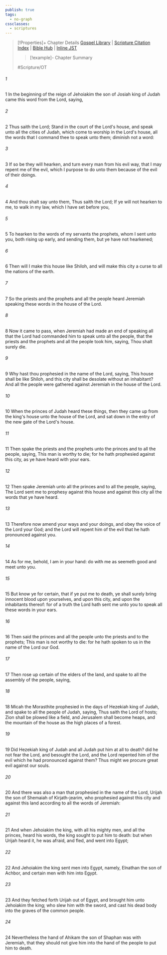 ```yaml
---
publish: true
tags:
  - no-graph
cssclasses:
  - scriptures
---
```

>[!Properties]+ Chapter Details
>[Gospel Library](https://churchofjesuschrist.org/study/scriptures/ot/jer/26?lang=eng)    |    [Scripture Citation Index](https://scriptures.byu.edu/#07c1a::c07c1a)    |    [Bible Hub](https://biblehub.com/jeremiah/26.htm)    |    [Inline JST](https://scripturetoolbox.com/html/ic/Jeremiah/26.html)
>>[!example]- Chapter Summary
>> 
> 
>
>#Scripture/OT
###### 1
1 In the beginning of the reign of Jehoiakim the son of Josiah king of Judah came this word from the Lord, saying,
###### 2
2 Thus saith the Lord; Stand in the court of the Lord's house, and speak unto all the cities of Judah, which come to worship in the Lord's house, all the words that I command thee to speak unto them; diminish not a word:
###### 3
3 If so be they will hearken, and turn every man from his evil way, that I may repent me of the evil, which I purpose to do unto them because of the evil of their doings.
###### 4
4 And thou shalt say unto them, Thus saith the Lord; If ye will not hearken to me, to walk in my law, which I have set before you,
###### 5
5 To hearken to the words of my servants the prophets, whom I sent unto you, both rising up early, and sending them, but ye have not hearkened;
###### 6
6 Then will I make this house like Shiloh, and will make this city a curse to all the nations of the earth.
###### 7
7 So the priests and the prophets and all the people heard Jeremiah speaking these words in the house of the Lord.
###### 8
8 Now it came to pass, when Jeremiah had made an end of speaking all that the Lord had commanded him to speak unto all the people, that the priests and the prophets and all the people took him, saying, Thou shalt surely die.
###### 9
9 Why hast thou prophesied in the name of the Lord, saying, This house shall be like Shiloh, and this city shall be desolate without an inhabitant? And all the people were gathered against Jeremiah in the house of the Lord.
###### 10
10 When the princes of Judah heard these things, then they came up from the king's house unto the house of the Lord, and sat down in the entry of the new gate of the Lord's house.
###### 11
11 Then spake the priests and the prophets unto the princes and to all the people, saying, This man is worthy to die; for he hath prophesied against this city, as ye have heard with your ears.
###### 12
12 Then spake Jeremiah unto all the princes and to all the people, saying, The Lord sent me to prophesy against this house and against this city all the words that ye have heard.
###### 13
13 Therefore now amend your ways and your doings, and obey the voice of the Lord your God; and the Lord will repent him of the evil that he hath pronounced against you.
###### 14
14 As for me, behold, I am in your hand: do with me as seemeth good and meet unto you.
###### 15
15 But know ye for certain, that if ye put me to death, ye shall surely bring innocent blood upon yourselves, and upon this city, and upon the inhabitants thereof: for of a truth the Lord hath sent me unto you to speak all these words in your ears.
###### 16
16 Then said the princes and all the people unto the priests and to the prophets; This man is not worthy to die: for he hath spoken to us in the name of the Lord our God.
###### 17
17 Then rose up certain of the elders of the land, and spake to all the assembly of the people, saying,
###### 18
18 Micah the Morasthite prophesied in the days of Hezekiah king of Judah, and spake to all the people of Judah, saying, Thus saith the Lord of hosts; Zion shall be plowed like a field, and Jerusalem shall become heaps, and the mountain of the house as the high places of a forest.
###### 19
19 Did Hezekiah king of Judah and all Judah put him at all to death? did he not fear the Lord, and besought the Lord, and the Lord repented him of the evil which he had pronounced against them? Thus might we procure great evil against our souls.
###### 20
20 And there was also a man that prophesied in the name of the Lord, Urijah the son of Shemaiah of Kirjath-jearim, who prophesied against this city and against this land according to all the words of Jeremiah:
###### 21
21 And when Jehoiakim the king, with all his mighty men, and all the princes, heard his words, the king sought to put him to death: but when Urijah heard it, he was afraid, and fled, and went into Egypt;
###### 22
22 And Jehoiakim the king sent men into Egypt, namely, Elnathan the son of Achbor, and certain men with him into Egypt.
###### 23
23 And they fetched forth Urijah out of Egypt, and brought him unto Jehoiakim the king; who slew him with the sword, and cast his dead body into the graves of the common people.
###### 24
24 Nevertheless the hand of Ahikam the son of Shaphan was with Jeremiah, that they should not give him into the hand of the people to put him to death.
